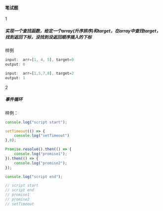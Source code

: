 #### 笔试题

1

##### 实现一个查找函数，给定一个array(升序排序)和target，在array中查找target，找到返回下标，没找到没返回顺序插入的下标

样例

```javascript
input:  arr=[1, 4, 5], target=0
output: 0

input:  arr=[1,5,7,8], target=2
output: 1
```

2

##### 事件循环

样例：

```javascript
console.log("script start");

setTimeout(() => {
    console.log("setTimeout")
},0);

Promise.resolve().then(() => {
    console.log("promise1");
}).then(() => {
    console.log("promise2");
});

console.log("script end");

// script start
// script end
// promise1
// promise2
// setTimeout
```